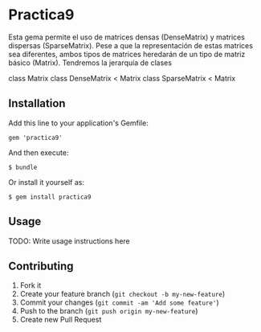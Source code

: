 # Practica9

  Esta gema permite el uso de matrices densas (DenseMatrix) y matrices dispersas (SparseMatrix).
  Pese a que la representación de estas matrices sea diferentes, ambos tipos de matrices heredarán
  de un tipo de matriz básico (Matrix).
  Tendremos la jerarquía de clases
  
  class Matrix
  class DenseMatrix < Matrix
  class SparseMatrix < Matrix
  

## Installation

Add this line to your application's Gemfile:

    gem 'practica9'

And then execute:

    $ bundle

Or install it yourself as:

    $ gem install practica9

## Usage

TODO: Write usage instructions here

## Contributing

1. Fork it
2. Create your feature branch (`git checkout -b my-new-feature`)
3. Commit your changes (`git commit -am 'Add some feature'`)
4. Push to the branch (`git push origin my-new-feature`)
5. Create new Pull Request
